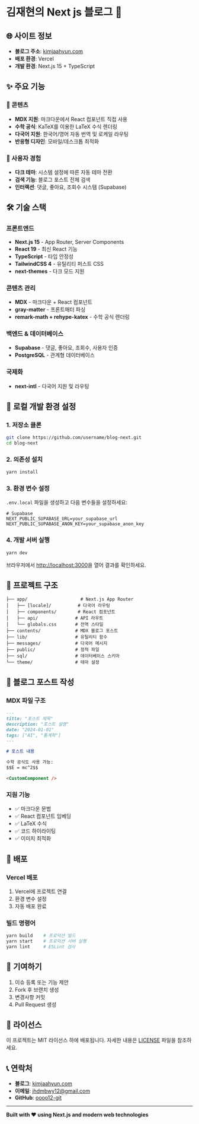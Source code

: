 # 김재현의 Next js 블로그 🚀

## 🌐 사이트 정보

- **블로그 주소**: [kimjaahyun.com](https://kimjaahyun.com)
- **배포 환경**: Vercel
- **개발 환경**: Next.js 15 + TypeScript

## ✨ 주요 기능

### 📝 콘텐츠

- **MDX 지원**: 마크다운에서 React 컴포넌트 직접 사용
- **수학 공식**: KaTeX를 이용한 LaTeX 수식 렌더링
- **다국어 지원**: 한국어/영어 자동 번역 및 로케일 라우팅
- **반응형 디자인**: 모바일/데스크톱 최적화

### 🎨 사용자 경험

- **다크 테마**: 시스템 설정에 따른 자동 테마 전환
- **검색 기능**: 블로그 포스트 전체 검색
- **인터랙션**: 댓글, 좋아요, 조회수 시스템 (Supabase)

## 🛠 기술 스택

### 프론트엔드

- **Next.js 15** - App Router, Server Components
- **React 19** - 최신 React 기능
- **TypeScript** - 타입 안정성
- **TailwindCSS 4** - 유틸리티 퍼스트 CSS
- **next-themes** - 다크 모드 지원

### 콘텐츠 관리

- **MDX** - 마크다운 + React 컴포넌트
- **gray-matter** - 프론트매터 파싱
- **remark-math + rehype-katex** - 수학 공식 렌더링

### 백엔드 & 데이터베이스

- **Supabase** - 댓글, 좋아요, 조회수, 사용자 인증
- **PostgreSQL** - 관계형 데이터베이스

### 국제화

- **next-intl** - 다국어 지원 및 라우팅

## 🚀 로컬 개발 환경 설정

### 1. 저장소 클론

```bash
git clone https://github.com/username/blog-next.git
cd blog-next
```

### 2. 의존성 설치

```bash
yarn install
```

### 3. 환경 변수 설정

`.env.local` 파일을 생성하고 다음 변수들을 설정하세요:

```env
# Supabase
NEXT_PUBLIC_SUPABASE_URL=your_supabase_url
NEXT_PUBLIC_SUPABASE_ANON_KEY=your_supabase_anon_key
```

### 4. 개발 서버 실행

```bash
yarn dev
```

브라우저에서 [http://localhost:3000](http://localhost:3000)을 열어 결과를 확인하세요.

## 📁 프로젝트 구조

```
├── app/                    # Next.js App Router
│   ├── [locale]/          # 다국어 라우팅
│   ├── components/        # React 컴포넌트
│   ├── api/              # API 라우트
│   └── globals.css       # 전역 스타일
├── contents/             # MDX 블로그 포스트
├── lib/                  # 유틸리티 함수
├── messages/             # 다국어 메시지
├── public/               # 정적 파일
├── sql/                  # 데이터베이스 스키마
└── theme/                # 테마 설정
```

## 📝 블로그 포스트 작성

### MDX 파일 구조

```markdown
---
title: "포스트 제목"
description: "포스트 설명"
date: "2024-01-01"
tags: ["AI", "통계학"]
---

# 포스트 내용

수학 공식도 사용 가능:
$$E = mc^2$$

<CustomComponent />
```

### 지원 기능

- ✅ 마크다운 문법
- ✅ React 컴포넌트 임베딩
- ✅ LaTeX 수식
- ✅ 코드 하이라이팅
- ✅ 이미지 최적화

## 🔧 배포

### Vercel 배포

1. Vercel에 프로젝트 연결
2. 환경 변수 설정
3. 자동 배포 완료

### 빌드 명령어

```bash
yarn build    # 프로덕션 빌드
yarn start    # 프로덕션 서버 실행
yarn lint     # ESLint 검사
```

## 🤝 기여하기

1. 이슈 등록 또는 기능 제안
2. Fork 후 브랜치 생성
3. 변경사항 커밋
4. Pull Request 생성

## 📄 라이선스

이 프로젝트는 MIT 라이선스 하에 배포됩니다. 자세한 내용은 [LICENSE](LICENSE) 파일을 참조하세요.

## 📞 연락처

- **블로그**: [kimjaahyun.com](https://kimjaahyun.com)
- **이메일**: [jhdmbwy12@gmail.com](mailto:jhdmbwy12@gmail.com)
- **GitHub**: [oooo12-git](https://github.com/oooo12-git)

---

**Built with ❤️ using Next.js and modern web technologies**
